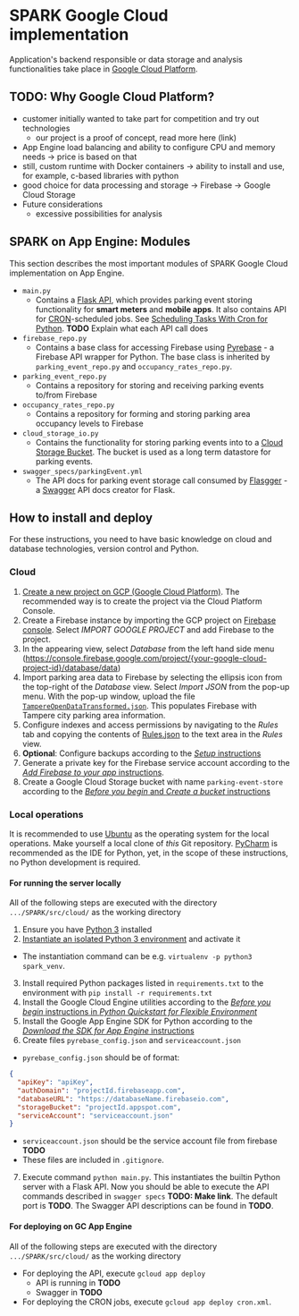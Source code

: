# SPARK Google Cloud implementation
Application's backend responsible or data storage and analysis functionalities take place in [Google Cloud Platform](http://cloud.google.com). 

## TODO: Why Google Cloud Platform?
- customer initially wanted to take part for competition and try out technologies
	- our project is a proof of concept, read more here (link)
- App Engine load balancing and ability to configure CPU and memory needs -> price is based on that
- still, custom runtime with Docker containers -> ability to install and use, for example, c-based libraries with python
- good choice for data processing and storage
	-> Firebase
	-> Google Cloud Storage
- Future considerations
	- excessive possibilities for analysis

## SPARK on App Engine: Modules
This section describes the most important modules of SPARK Google Cloud implementation on App Engine.
- `main.py`
  - Contains a [Flask API](http://flask.pocoo.org/), which provides parking event storing functionality for **smart meters** and **mobile apps**. It also contains API for [CRON](https://en.wikipedia.org/wiki/Cron)-scheduled jobs. See [Scheduling Tasks With Cron for Python](https://cloud.google.com/appengine/docs/python/config/cron). **TODO** Explain what each API call does
- `firebase_repo.py`
  - Contains a base class for accessing Firebase using [Pyrebase](https://github.com/thisbejim/Pyrebase) - a Firebase API wrapper for Python. The base class is inherited by `parking_event_repo.py` and `occupancy_rates_repo.py`.
- `parking_event_repo.py`
  - Contains a repository for storing and receiving parking events to/from Firebase
- `occupancy_rates_repo.py`
  - Contains a repository for forming and storing parking area occupancy levels to Firebase
- `cloud_storage_io.py`
  - Contains the functionality for storing parking events into to a [Cloud Storage Bucket](https://cloud.google.com/storage/docs/key-terms#buckets). The bucket is used as a long term datastore for parking events.
- `swagger_specs/parkingEvent.yml`
  - The API docs for parking event storage call consumed by [Flasgger](https://github.com/rochacbruno/flasgger) - a [Swagger](http://swagger.io/) API docs creator for Flask.

## How to install and deploy
For these instructions, you need to have basic knowledge on cloud and database technologies, version control and Python.

### Cloud
1. [Create a new project on GCP (Google Cloud Platform)](https://cloud.google.com/resource-manager/docs/creating-project). The recommended way is to create the project via the Cloud Platform Console.
2. Create a Firebase instance by importing the GCP project on [Firebase console](https://console.firebase.google.com/). Select *IMPORT GOOGLE PROJECT* and add Firebase to the project.
  1. In the appearing view, select *Database* from the left hand side menu (https://console.firebase.google.com/project/{your-google-cloud-project-id}/database/data)
  2. Import parking area data to Firebase by selecting the ellipsis icon from the top-right of the *Database* view. Select *Import JSON* from the pop-up menu. With the pop-up window, upload the file [`TampereOpenDataTransformed.json`](https://github.com/DriverCity/SPARK/blob/master/data/TampereOpenDataTransformed.json). This populates Firebase with Tampere city parking area information.
  3. Configure indexes and access permissions by navigating to the *Rules* tab and copying the contents of [Rules.json](https://github.com/DriverCity/SPARK/tree/master/src/cloud/Firebase/Config/Rules.json) to the text area in the *Rules* view.
  4. **Optional**: Configure backups according to the [*Setup* instructions](https://firebase.google.com/docs/database/ios/backups)
  5. Generate a private key for the Firebase service account according to the [*Add Firebase to your app* instructions](https://firebase.google.com/docs/admin/setup).
3. Create a Google Cloud Storage bucket with name `parking-event-store` according to the [*Before you begin* and *Create a bucket* instructions](https://cloud.google.com/storage/docs/quickstart-console)

### Local operations
It is recommended to use [Ubuntu](https://www.ubuntu.com/download) as the operating system for the local operations. Make yourself a local clone of *this* Git repository. [PyCharm](https://www.jetbrains.com/pycharm/) is recommended as the IDE for Python, yet, in the scope of these instructions, no Python development is required.

#### For running the server locally
All of the following steps are executed with the directory `.../SPARK/src/cloud/` as the working directory

1. Ensure you have [Python 3](https://www.python.org/download/releases/3.0/) installed
2. [Instantiate an isolated Python 3 environment](http://docs.python-guide.org/en/latest/dev/virtualenvs/) and activate it
  - The instantiation command can be e.g. `virtualenv -p python3 spark_venv`.
3. Install required Python packages listed in `requirements.txt` to the environment with `pip install -r requirements.txt`
4. Install the Google Cloud Engine utilities according to the [*Before you begin* instructions in *Python Quickstart for Flexible Environment*](https://cloud.google.com/python/getting-started/hello-world)
5. Install the Google App Engine SDK for Python according to the [*Download the SDK for App Engine* instructions](https://cloud.google.com/appengine/docs/python/download)
6. Create files `pyrebase_config.json` and `serviceaccount.json`
  - `pyrebase_config.json` should be of format: 
  
  ```json  
  {
    "apiKey": "apiKey",
    "authDomain": "projectId.firebaseapp.com",
    "databaseURL": "https://databaseName.firebaseio.com",
    "storageBucket": "projectId.appspot.com",
    "serviceAccount": "serviceaccount.json"
  }
  ```
  - `serviceaccount.json` should be the service account file from firebase **TODO**
  - These files are included in `.gitignore`.
7. Execute command `python main.py`. This instantiates the builtin Python server with a Flask API. Now you should be able to execute the API commands described in `swagger specs` **TODO: Make link**. The default port is **TODO**. The Swagger API descriptions can be found in **TODO**.

#### For deploying on GC App Engine
All of the following steps are executed with the directory `.../SPARK/src/cloud/` as the working directory
- For deploying the API, execute `gcloud app deploy`
  - API is running in **TODO**
  - Swagger in **TODO**
- For deploying the CRON jobs, execute `gcloud app deploy cron.xml`.
